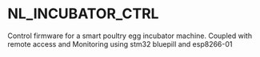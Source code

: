 # NL_INCUBATOR_CTRL
Control firmware for a smart poultry egg incubator machine. Coupled with remote access and Monitoring using stm32 bluepill and esp8266-01
